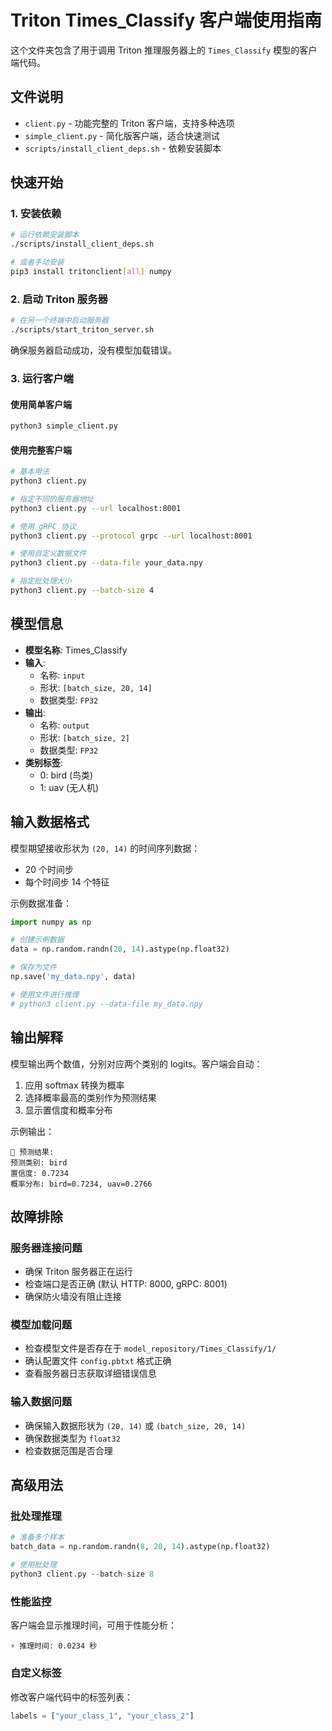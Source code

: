 # Triton Times_Classify 客户端使用指南

这个文件夹包含了用于调用 Triton 推理服务器上的 `Times_Classify` 模型的客户端代码。

## 文件说明

- `client.py` - 功能完整的 Triton 客户端，支持多种选项
- `simple_client.py` - 简化版客户端，适合快速测试
- `scripts/install_client_deps.sh` - 依赖安装脚本

## 快速开始

### 1. 安装依赖

```bash
# 运行依赖安装脚本
./scripts/install_client_deps.sh

# 或者手动安装
pip3 install tritonclient[all] numpy
```

### 2. 启动 Triton 服务器

```bash
# 在另一个终端中启动服务器
./scripts/start_triton_server.sh
```

确保服务器启动成功，没有模型加载错误。

### 3. 运行客户端

#### 使用简单客户端
```bash
python3 simple_client.py
```

#### 使用完整客户端
```bash
# 基本用法
python3 client.py

# 指定不同的服务器地址
python3 client.py --url localhost:8001

# 使用 gRPC 协议
python3 client.py --protocol grpc --url localhost:8001

# 使用自定义数据文件
python3 client.py --data-file your_data.npy

# 指定批处理大小
python3 client.py --batch-size 4
```

## 模型信息

- **模型名称**: Times_Classify
- **输入**: 
  - 名称: `input`
  - 形状: `[batch_size, 20, 14]`
  - 数据类型: `FP32`
- **输出**: 
  - 名称: `output`
  - 形状: `[batch_size, 2]`
  - 数据类型: `FP32`
- **类别标签**: 
  - 0: bird (鸟类)
  - 1: uav (无人机)

## 输入数据格式

模型期望接收形状为 `(20, 14)` 的时间序列数据：
- 20 个时间步
- 每个时间步 14 个特征

示例数据准备：
```python
import numpy as np

# 创建示例数据
data = np.random.randn(20, 14).astype(np.float32)

# 保存为文件
np.save('my_data.npy', data)

# 使用文件进行推理
# python3 client.py --data-file my_data.npy
```

## 输出解释

模型输出两个数值，分别对应两个类别的 logits。客户端会自动：
1. 应用 softmax 转换为概率
2. 选择概率最高的类别作为预测结果
3. 显示置信度和概率分布

示例输出：
```
🎯 预测结果:
预测类别: bird
置信度: 0.7234
概率分布: bird=0.7234, uav=0.2766
```

## 故障排除

### 服务器连接问题
- 确保 Triton 服务器正在运行
- 检查端口是否正确 (默认 HTTP: 8000, gRPC: 8001)
- 确保防火墙没有阻止连接

### 模型加载问题
- 检查模型文件是否存在于 `model_repository/Times_Classify/1/`
- 确认配置文件 `config.pbtxt` 格式正确
- 查看服务器日志获取详细错误信息

### 输入数据问题
- 确保输入数据形状为 `(20, 14)` 或 `(batch_size, 20, 14)`
- 确保数据类型为 `float32`
- 检查数据范围是否合理

## 高级用法

### 批处理推理
```python
# 准备多个样本
batch_data = np.random.randn(8, 20, 14).astype(np.float32)

# 使用批处理
python3 client.py --batch-size 8
```

### 性能监控
客户端会显示推理时间，可用于性能分析：
```
⚡ 推理时间: 0.0234 秒
```

### 自定义标签
修改客户端代码中的标签列表：
```python
labels = ["your_class_1", "your_class_2"]
```
